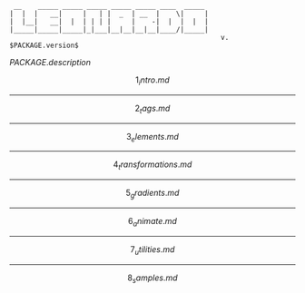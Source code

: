 ```
 __    _____ _____ _____ _____ _____ ____  _____ 
|  |  |   __|     |   | |  _  | __  |    \|     |
|  |__|   __|  |  | | | |     |    -|  |  |  |  |
|_____|_____|_____|_|___|__|__|__|__|____/|_____|
                                                    v. $PACKAGE.version$
```
$PACKAGE.description$

$$1_intro.md$$

---

$$2_tags.md$$

---

$$3_elements.md$$

---

$$4_transformations.md$$

---

$$5_gradients.md$$

---

$$6_animate.md$$

---

$$7_utilities.md$$

---

$$8_samples.md$$